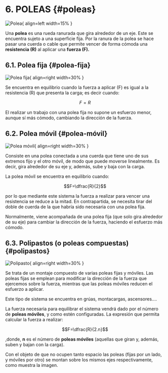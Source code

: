 # 6. POLEAS {#poleas}

![Polea](../media/polea.jpeg){ align=left width=15% }

Una **polea** es una rueda ranurada que gira alrededor de un eje. Este se encuentra sujeto a una superficie fija. Por la ranura de la polea se hace pasar una cuerda o cable que permite vencer de forma cómoda una **resistencia (R)** al aplicar una **fuerza (F).**

## 6.1. Polea fija {#polea-fija}

![Polea fija](../media/polea_fija.png){ align=right width=30% }


Se encuentra en equilibrio cuando la fuerza a aplicar (F) es igual a la resistencia (R) que presenta la carga; es decir cuando:

$$F=R$$

El realizar un trabajo con una polea fija no supone un esfuerzo menor, aunque sí más cómodo, cambiando la dirección de la fuerza.

## 6.2. Polea móvil {#polea-móvil}

![Polea móvil](../media/polea_movil.png){ align=right width=30% }

Consiste en una polea conectada a una cuerda que tiene uno de sus extremos fijo y el otro móvil, de modo que puede moverse linealmente. Es decir, gira alrededor de su eje y, además, sube y baja con la carga.

La polea móvil se encuentra en equilibrio cuando:

$$F=\dfrac{R}{2}$$

por lo que mediante este sistema la fuerza a realizar para vencer una resistencia se reduce a la mitad. En contrapartida, se necesita tirar del doble   de   cuerda   de la que habría sido necesaria con una polea fija.

Normalmente, viene acompañada de una polea fija (que solo gira alrededor de su eje) para cambiar la dirección de la fuerza, haciendo el esfuerzo más cómodo.

## 6.3. Polipastos (o poleas compuestas) {#polipastos}

![Polipasto](../media/polipasto.png){ align=right width=30% }

Se trata de un montaje compuesto de varias poleas fijas y móviles. Las poleas fijas se emplean para modificar la dirección de la fuerza que ejercemos sobre la fuerza, mientras que las poleas móviles reducen el esfuerzo a aplicar.

Este tipo de sistema se encuentra en grúas, montacargas, ascensores....

La fuerza necesaria para equilibrar el sistema vendrá dado por el número de **poleas móviles**, y como estén configuradas. La expresión que permita calcular la fuerza a realizar:

$$F=\dfrac{R}{2.n}$$

,donde, **n** es el número de **poleas móviles** (aquellas que giran y, además, suben y bajan con la carga).

Con el objeto de que no ocupen tanto espacio las poleas (fijas por un lado, y móviles por otro) se montan sobre los mismos ejes respectivamente, como muestra la imagen.